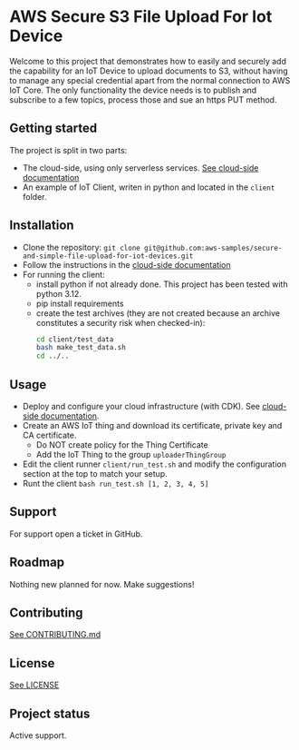 # AWS Secure S3 File Upload For Iot Device

Welcome to this project that demonstrates how to easily and securely add the capability for an IoT Device
to upload documents to S3, without having to manage any special credential apart from the normal connection to 
AWS IoT Core. The only functionality the device needs is to publish and subscribe to a few topics, process those and
sue an https PUT method.

## Getting started

The project is split in two parts:
* The cloud-side, using only serverless services. [See cloud-side documentation](app/README.md)
* An example of IoT Client, writen in python and located in the `client` folder.


## Installation

* Clone the repository: `git clone git@github.com:aws-samples/secure-and-simple-file-upload-for-iot-devices.git`
* Follow the instructions in the [cloud-side documentation](app/README.md)
* For running the client:
  * install python if not already done. This project has been tested with python 3.12.
  * pip install requirements
  * create the test archives (they are not created because an archive constitutes a security risk when checked-in):
    ```bash
    cd client/test_data
    bash make_test_data.sh
    cd ../..
    ```

## Usage
* Deploy and configure your cloud infrastructure (with CDK). See [cloud-side documentation](app/README.md).
* Create an AWS IoT thing and download its certificate, private key and CA certificate.
  * Do NOT create policy for the Thing Certificate
  * Add the IoT Thing to the group `uploaderThingGroup`
* Edit the client runner `client/run_test.sh` and modify the configuration section at the top to match your setup.
* Runt the client `bash run_test.sh [1, 2, 3, 4, 5]`

## Support
For support open a ticket in GitHub.

## Roadmap
Nothing new planned for now. Make suggestions!

## Contributing
[See CONTRIBUTING.md](./CONTRIBUTING.ms)


## License
[See LICENSE](./LICENSE)

## Project status
Active support.